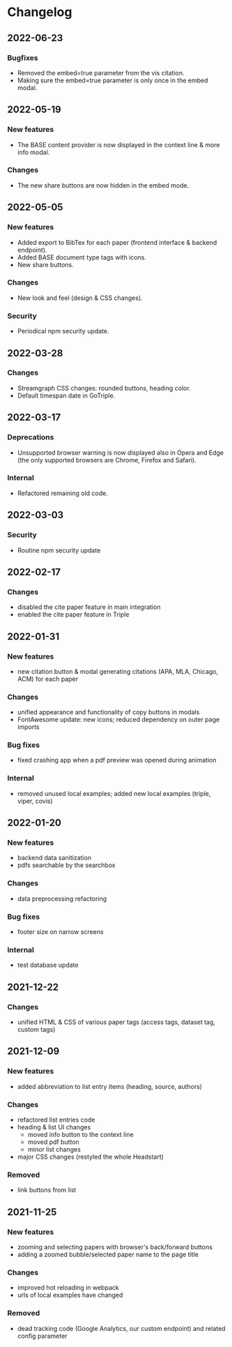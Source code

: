 # Changelog

## 2022-06-23

### Bugfixes

- Removed the embed=true parameter from the vis citation.
- Making sure the embed=true parameter is only once in the embed modal.

## 2022-05-19

### New features

- The BASE content provider is now displayed in the context line & more info modal.

### Changes

- The new share buttons are now hidden in the embed mode.

## 2022-05-05

### New features

- Added export to BibTex for each paper (frontend interface & backend endpoint).
- Added BASE document type tags with icons.
- New share buttons.

### Changes

- New look and feel (design & CSS changes).

### Security

- Periodical npm security update.

## 2022-03-28

### Changes

- Streamgraph CSS changes: rounded buttons, heading color.
- Default timespan date in GoTriple.

## 2022-03-17

### Deprecations

- Unsupported browser warning is now displayed also in Opera and Edge (the only supported browsers are Chrome, Firefox and Safari).

### Internal

- Refactored remaining old code.

## 2022-03-03

### Security

- Routine npm security update

## 2022-02-17

### Changes

- disabled the cite paper feature in main integration
- enabled the cite paper feature in Triple

## 2022-01-31

### New features

- new citation button & modal generating citations (APA, MLA, Chicago, ACM) for each paper

### Changes

- unified appearance and functionality of copy buttons in modals
- FontAwesome update: new icons; reduced dependency on outer page imports

### Bug fixes

- fixed crashing app when a pdf preview was opened during animation

### Internal

- removed unused local examples; added new local examples (triple, viper, covis)

## 2022-01-20

### New features

- backend data sanitization
- pdfs searchable by the searchbox

### Changes

- data preprocessing refactoring

### Bug fixes

- footer size on narrow screens

### Internal

- test database update

## 2021-12-22

### Changes

- unified HTML & CSS of various paper tags (access tags, dataset tag, custom tags)

## 2021-12-09

### New features

- added abbreviation to list entry items (heading, source, authors)

### Changes

- refactored list entries code
- heading & list UI changes
    - moved info button to the context line
    - moved pdf button
    - minor list changes
- major CSS changes (restyled the whole Headstart)

### Removed

- link buttons from list

## 2021-11-25

### New features

- zooming and selecting papers with browser's back/forward buttons
- adding a zoomed bubble/selected paper name to the page title

### Changes

- improved hot reloading in webpack
- urls of local examples have changed

### Removed

- dead tracking code (Google Analytics, our custom endpoint) and related config parameter
